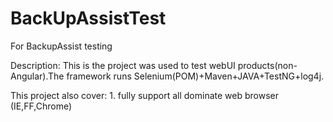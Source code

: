 # BackUpAssistTest
For BackupAssist testing

Description: This is the project was used to test webUI products(non-Angular).The framework runs  Selenium(POM)+Maven+JAVA+TestNG+log4j. 
  
  This project also cover:
      1. fully support all dominate web browser (IE,FF,Chrome)

